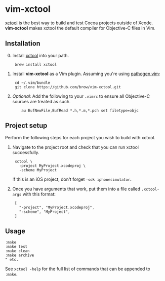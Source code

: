 vim-xctool
==========

[xctool] is the best way to build and test Cocoa projects outside of Xcode. **vim-xctool** makes xctool the default compiler for Objective-C files in Vim.

## Installation

0. Install [xctool] into your path.

        brew install xctool
       
1. Install **vim-xctool** as a Vim plugin. Assuming you're using [pathogen.vim]:

        cd ~/.vim/bundle
        git clone https://github.com/brow/vim-xctool.git
       
2. *Optional:* Add the following to your `.vimrc` to ensure all Objective-C sources are treated as such.

           au BufNewFile,BufRead *.h,*.m,*.pch set filetype=objc

## Project setup

Perform the following steps for each project you wish to build with xctool.

1. Navigate to the project root and check that you can run xctool successfully.

        xctool \
          -project MyProject.xcodeproj \
          -scheme MyProject

    If this is an iOS project, don't forget `-sdk iphonesimulator`.
       
2. Once you have arguments that work, put them into a file called `.xctool-args` with this format:

        [
          "-project", "MyProject.xcodeproj",
          "-scheme", "MyProject",
        ]

## Usage

    :make
    :make test
    :make clean
    :make archive
    " etc.

See `xctool -help` for the full list of commands that can be appended to `:make`.

[xctool]: https://github.com/facebook/xctool
[Homebrew]: http://brew.sh/
[pathogen.vim]: https://github.com/tpope/vim-pathogen 
